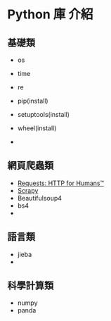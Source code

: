 # Python 庫 介紹

## 基礎類

* os

* time
* re
* pip(install)
* setuptools(install) 
* wheel(install)
* 

## 網頁爬蟲類

* [Requests: HTTP for Humans™](https://requests.readthedocs.io/en/master/)
* [Scrapy](https://scrapy.org/)
* Beautifulsoup4
* bs4
* 

## 語言類

* jieba
* 

## 科學計算類

* numpy
* panda



